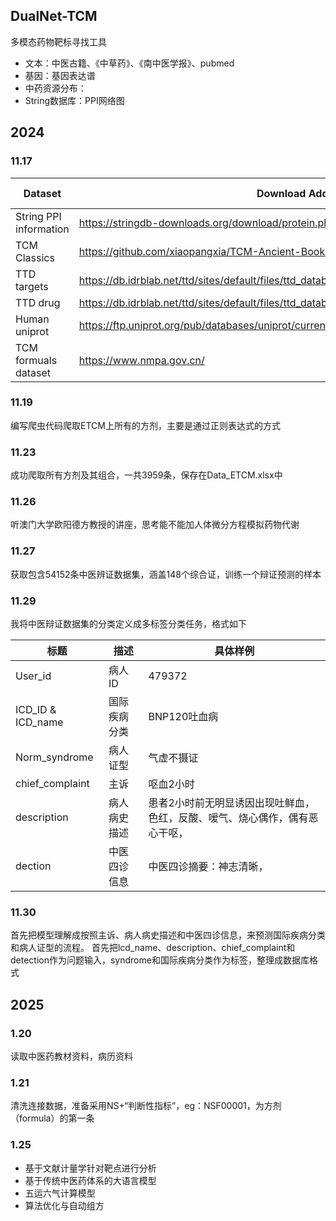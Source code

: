 ## DualNet-TCM

多模态药物靶标寻找工具

- 文本：中医古籍、《中草药》、《南中医学报》、pubmed
- 基因：基因表达谱
- 中药资源分布：
- String数据库：PPI网络图

## 2024

### 11.17 

| Dataset                | Download Address                                                                          | Update Time |
|------------------------|-------------------------------------------------------------------------------------------|-------------|
| String PPI information | https://stringdb-downloads.org/download/protein.physical.links.v12.0.txt.gz               | 2024.11.17  |        
| TCM Classics           | https://github.com/xiaopangxia/TCM-Ancient-Books.git                                      | 2021.5.6    |
| TTD targets            | https://db.idrblab.net/ttd/sites/default/files/ttd_database/P1-01-TTD_target_download.txt | 2024.01.10  |
| TTD drug               | https://db.idrblab.net/ttd/sites/default/files/ttd_database/P1-02-TTD_drug_download.txt   | 2024.01.10  |
| Human uniprot          |https://ftp.uniprot.org/pub/databases/uniprot/current_release/knowledgebase/pan_proteomes/| 2024.10.2   |
| TCM formuals dataset   |https://www.nmpa.gov.cn/| 2024.10.2   |

### 11.19

编写爬虫代码爬取ETCM上所有的方剂，主要是通过正则表达式的方式

### 11.23

成功爬取所有方剂及其组合，一共3959条，保存在Data_ETCM.xlsx中


### 11.26

听澳门大学欧阳德方教授的讲座，思考能不能加人体微分方程模拟药物代谢

### 11.27

获取包含54152条中医辨证数据集，涵盖148个综合证，训练一个辩证预测的样本

### 11.29

我将中医辩证数据集的分类定义成多标签分类任务，格式如下

| 标题                |描述| 具体样例           |
|-------------------|---|----------------|
| User_id           |病人ID| 479372         |
| ICD_ID & ICD_name |国际疾病分类| BNP120吐血病      |
| Norm_syndrome     |病人证型| 气虚不摄证          |
| chief_complaint   |主诉| 呕血2小时          |
| description       |病人病史描述| 患者2小时前无明显诱因出现吐鲜血，色红，反酸、嗳气、烧心偶作，偶有恶心干呕， |
| dection           |中医四诊信息|中医四诊摘要：神志清晰，|

### 11.30

首先把模型理解成按照主诉、病人病史描述和中医四诊信息，来预测国际疾病分类和病人证型的流程。
首先把lcd_name、description、chief_complaint和detection作为问题输入，syndrome和国际疾病分类作为标签，整理成数据库格式

## 2025

### 1.20

读取中医药教材资料，病历资料

### 1.21

清洗连接数据，准备采用NS+“判断性指标”，eg：NSF00001，为方剂（formula）的第一条

### 1.25

- 基于文献计量学针对靶点进行分析
- 基于传统中医药体系的大语言模型
- 五运六气计算模型
- 算法优化与自动组方

###